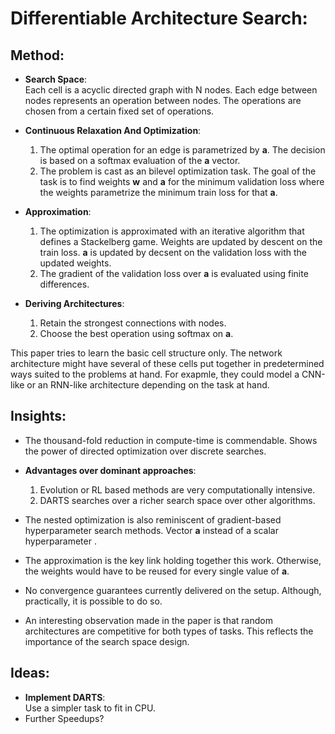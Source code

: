 # Differentiable Architecture Search:

## Method:  

* **Search Space**:  
 Each cell is a acyclic directed graph with N nodes. Each edge between nodes represents an operation between nodes. The operations are chosen from a certain fixed set of operations.

* **Continuous Relaxation And Optimization**:  
    1. The optimal operation for an edge is parametrized by **a**. The decision is based on a softmax evaluation of the **a** vector.
    2. The problem is cast as an bilevel optimization task. The goal of the task is to find weights **w** and **a** for the minimum validation loss where the weights parametrize the minimum train loss for that **a**.

* **Approximation**:  
    1. The optimization is approximated with an iterative algorithm that defines a Stackelberg game. Weights are updated by descent on the train loss. **a** is updated by decsent on the validation loss with the updated weights.
    2. The gradient of the validation loss over **a** is evaluated using finite differences.

* **Deriving Architectures**:  
    1. Retain the strongest connections with nodes.
    2. Choose the best operation using softmax on **a**.

This paper tries to learn the basic cell structure only. The network architecture might have several of these cells put together in predetermined ways suited to the problems at hand. For exapmle, they could model a CNN-like or an RNN-like architecture depending on the task at hand.

## Insights:  

* The thousand-fold reduction in compute-time is commendable. Shows the power of directed optimization over discrete searches.

* **Advantages over dominant approaches**:  
  1. Evolution or RL based methods are very computationally intensive.
  2. DARTS searches over a richer search space over other algorithms.

* The nested optimization is also reminiscent of gradient-based hyperparameter search methods. Vector **a** instead of a scalar hyperparameter .
	
* The approximation is the key link holding together this work. Otherwise, the weights would have to be reused for every single value of **a**.

* No convergence guarantees currently delivered on the setup. Although, practically, it is possible to do so.

* An interesting observation made in the paper is that random architectures are competitive for both types of tasks. This reflects the importance of the search space design.


## Ideas:

* **Implement DARTS**:  
  Use a simpler task to fit in CPU.
* Further Speedups?  


